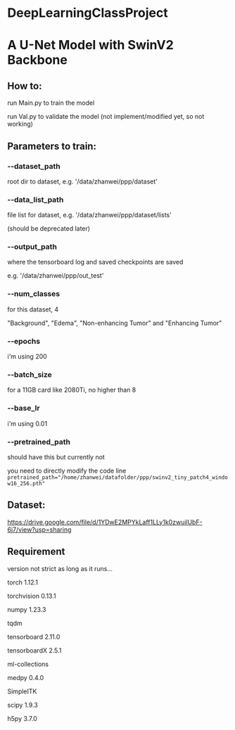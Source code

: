 # DeepLearningClassProject
# A U-Net Model with SwinV2 Backbone

## How to:

run Main.py to train the model

run Val.py to validate the model (not implement/modified yet, so not working)

## Parameters to train:

### --dataset_path

root dir to dataset, e.g. '/data/zhanwei/ppp/dataset'

### --data_list_path

file list for dataset, e.g. '/data/zhanwei/ppp/dataset/lists'

(should be deprecated later)

### --output_path

where the tensorboard log and saved checkpoints are saved

e.g. '/data/zhanwei/ppp/out_test'

### --num_classes

for this dataset, 4

"Background", "Edema", "Non-enhancing Tumor" and "Enhancing Tumor"

### --epochs

i'm using 200

### --batch_size

for a 11GB card like 2080Ti, no higher than 8

### --base_lr

i'm using 0.01

### --pretrained_path

should have this but currently not

you need to directly modify the code line `pretrained_path="/home/zhanwei/datafolder/ppp/swinv2_tiny_patch4_window16_256.pth"`

## Dataset:

https://drive.google.com/file/d/1YDwE2MPYkLaff1LLy1k0zwuilUbF-6j7/view?usp=sharing

## Requirement

version not strict as long as it runs...

torch		1.12.1

torchvision	0.13.1

numpy		1.23.3

tqdm

tensorboard	2.11.0

tensorboardX	2.5.1

ml-collections

medpy		0.4.0

SimpleITK

scipy		1.9.3

h5py		3.7.0


